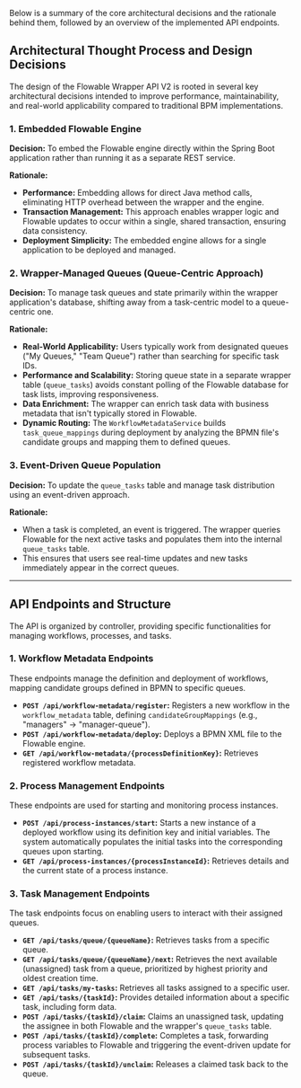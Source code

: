 
Below is a summary of the core architectural decisions and the rationale behind them, followed by an overview of the implemented API endpoints.

## Architectural Thought Process and Design Decisions

The design of the Flowable Wrapper API V2 is rooted in several key architectural decisions intended to improve performance, maintainability, and real-world applicability compared to traditional BPM implementations.

### 1. Embedded Flowable Engine

**Decision:** To embed the Flowable engine directly within the Spring Boot application rather than running it as a separate REST service.

**Rationale:**

* **Performance:** Embedding allows for direct Java method calls, eliminating HTTP overhead between the wrapper and the engine.
* **Transaction Management:** This approach enables wrapper logic and Flowable updates to occur within a single, shared transaction, ensuring data consistency.
* **Deployment Simplicity:** The embedded engine allows for a single application to be deployed and managed.

### 2. Wrapper-Managed Queues (Queue-Centric Approach)

**Decision:** To manage task queues and state primarily within the wrapper application's database, shifting away from a task-centric model to a queue-centric one.

**Rationale:**

* **Real-World Applicability:** Users typically work from designated queues ("My Queues," "Team Queue") rather than searching for specific task IDs.
* **Performance and Scalability:** Storing queue state in a separate wrapper table (`queue_tasks`) avoids constant polling of the Flowable database for task lists, improving responsiveness.
* **Data Enrichment:** The wrapper can enrich task data with business metadata that isn't typically stored in Flowable.
* **Dynamic Routing:** The `WorkflowMetadataService` builds `task_queue_mappings` during deployment by analyzing the BPMN file's candidate groups and mapping them to defined queues.

### 3. Event-Driven Queue Population

**Decision:** To update the `queue_tasks` table and manage task distribution using an event-driven approach.

**Rationale:**

* When a task is completed, an event is triggered. The wrapper queries Flowable for the next active tasks and populates them into the internal `queue_tasks` table.
* This ensures that users see real-time updates and new tasks immediately appear in the correct queues.

---

## API Endpoints and Structure

The API is organized by controller, providing specific functionalities for managing workflows, processes, and tasks.

### 1. Workflow Metadata Endpoints

These endpoints manage the definition and deployment of workflows, mapping candidate groups defined in BPMN to specific queues.

* **`POST /api/workflow-metadata/register`:** Registers a new workflow in the `workflow_metadata` table, defining `candidateGroupMappings` (e.g., "managers" -> "manager-queue").
* **`POST /api/workflow-metadata/deploy`:** Deploys a BPMN XML file to the Flowable engine.
* **`GET /api/workflow-metadata/{processDefinitionKey}`:** Retrieves registered workflow metadata.

### 2. Process Management Endpoints

These endpoints are used for starting and monitoring process instances.

* **`POST /api/process-instances/start`:** Starts a new instance of a deployed workflow using its definition key and initial variables. The system automatically populates the initial tasks into the corresponding queues upon starting.
* **`GET /api/process-instances/{processInstanceId}`:** Retrieves details and the current state of a process instance.

### 3. Task Management Endpoints

The task endpoints focus on enabling users to interact with their assigned queues.

* **`GET /api/tasks/queue/{queueName}`:** Retrieves tasks from a specific queue.
* **`GET /api/tasks/queue/{queueName}/next`:** Retrieves the next available (unassigned) task from a queue, prioritized by highest priority and oldest creation time.
* **`GET /api/tasks/my-tasks`:** Retrieves all tasks assigned to a specific user.
* **`GET /api/tasks/{taskId}`:** Provides detailed information about a specific task, including form data.
* **`POST /api/tasks/{taskId}/claim`:** Claims an unassigned task, updating the assignee in both Flowable and the wrapper's `queue_tasks` table.
* **`POST /api/tasks/{taskId}/complete`:** Completes a task, forwarding process variables to Flowable and triggering the event-driven update for subsequent tasks.
* **`POST /api/tasks/{taskId}/unclaim`:** Releases a claimed task back to the queue.